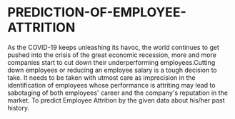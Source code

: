 # PREDICTION-OF-EMPLOYEE-ATTRITION
As the COVID-19 keeps unleashing its havoc, the world continues to get pushed into the crisis of the great economic recession, more and more companies start to cut down their underperforming employees.Cutting down employees or reducing an employee salary is a tough decision to take. It needs to be taken with utmost care as imprecision in the identification of employees whose performance is attriting may lead to sabotaging of both employees' career and the company's reputation in the market. To predict Employee Attrition by the given data about his/her past history.
